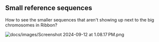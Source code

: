 
## Small reference sequences

How to see the smaller sequences that aren't showing up next to the big chromosomes in Ribbon?

![docs/images/Screenshot 2024-09-12 at 1.08.17 PM.png]()


